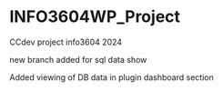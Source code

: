 # INFO3604WP_Project
CCdev project info3604 2024

new branch added for sql data show

Added viewing of DB data in plugin dashboard section
